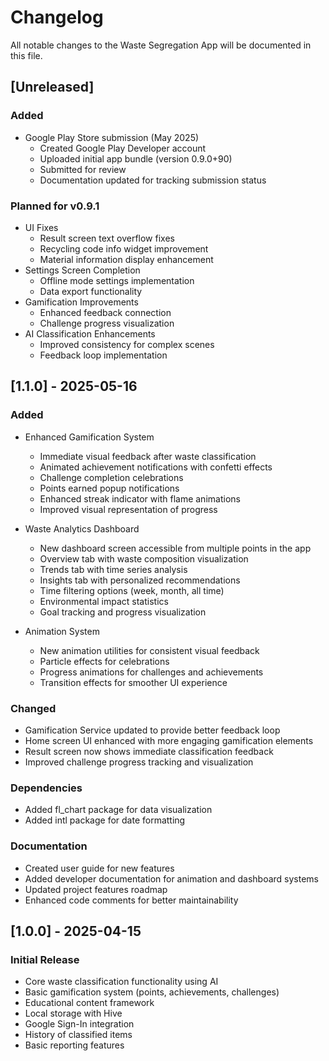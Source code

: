 # Changelog

All notable changes to the Waste Segregation App will be documented in this file.

## [Unreleased]

### Added
- Google Play Store submission (May 2025)
  - Created Google Play Developer account
  - Uploaded initial app bundle (version 0.9.0+90)
  - Submitted for review
  - Documentation updated for tracking submission status

### Planned for v0.9.1
- UI Fixes
  - Result screen text overflow fixes
  - Recycling code info widget improvement
  - Material information display enhancement
- Settings Screen Completion
  - Offline mode settings implementation
  - Data export functionality
- Gamification Improvements
  - Enhanced feedback connection
  - Challenge progress visualization
- AI Classification Enhancements
  - Improved consistency for complex scenes
  - Feedback loop implementation

## [1.1.0] - 2025-05-16

### Added
- Enhanced Gamification System
  - Immediate visual feedback after waste classification
  - Animated achievement notifications with confetti effects
  - Challenge completion celebrations
  - Points earned popup notifications
  - Enhanced streak indicator with flame animations
  - Improved visual representation of progress

- Waste Analytics Dashboard
  - New dashboard screen accessible from multiple points in the app
  - Overview tab with waste composition visualization
  - Trends tab with time series analysis
  - Insights tab with personalized recommendations
  - Time filtering options (week, month, all time)
  - Environmental impact statistics
  - Goal tracking and progress visualization

- Animation System
  - New animation utilities for consistent visual feedback
  - Particle effects for celebrations
  - Progress animations for challenges and achievements
  - Transition effects for smoother UI experience

### Changed
- Gamification Service updated to provide better feedback loop
- Home screen UI enhanced with more engaging gamification elements
- Result screen now shows immediate classification feedback
- Improved challenge progress tracking and visualization

### Dependencies
- Added fl_chart package for data visualization
- Added intl package for date formatting

### Documentation
- Created user guide for new features
- Added developer documentation for animation and dashboard systems
- Updated project features roadmap
- Enhanced code comments for better maintainability

## [1.0.0] - 2025-04-15

### Initial Release
- Core waste classification functionality using AI
- Basic gamification system (points, achievements, challenges)
- Educational content framework
- Local storage with Hive
- Google Sign-In integration
- History of classified items
- Basic reporting features
